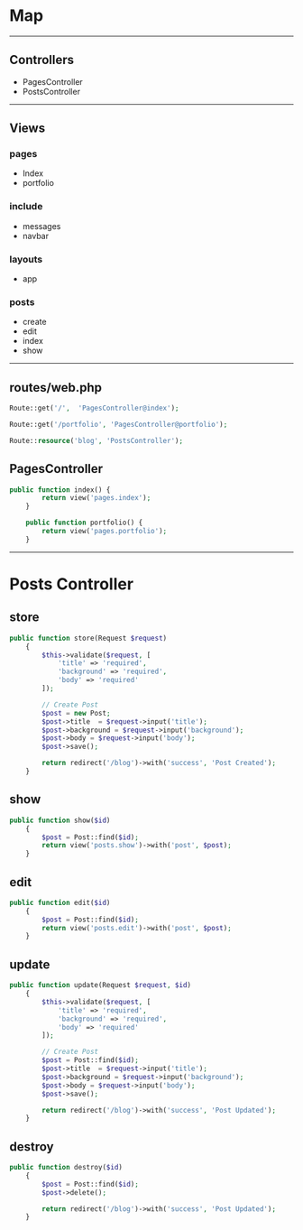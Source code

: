 # Map
---
## Controllers
- PagesController
- PostsController
---
## Views
### pages
- Index
- portfolio
### include
- messages
- navbar
### layouts
- app
### posts
- create
- edit
- index
- show
---
## routes/web.php
```php
Route::get('/',  'PagesController@index');

Route::get('/portfolio', 'PagesController@portfolio');

Route::resource('blog', 'PostsController'); 
```
## PagesController
```php
public function index() {
        return view('pages.index'); 
    }

    public function portfolio() {
        return view('pages.portfolio');
    }
```
---
# Posts Controller
## store
```php
public function store(Request $request)
    {
        $this->validate($request, [
            'title' => 'required',
            'background' => 'required',
            'body' => 'required'
        ]);

        // Create Post
        $post = new Post;
        $post->title  = $request->input('title');
        $post->background = $request->input('background');
        $post->body = $request->input('body');
        $post->save();

        return redirect('/blog')->with('success', 'Post Created');
    }
```
## show
```php
public function show($id)
    {
        $post = Post::find($id);
        return view('posts.show')->with('post', $post);
    }
```
## edit
```php
public function edit($id)
    {
        $post = Post::find($id);
        return view('posts.edit')->with('post', $post);
    }
```
## update
```php
public function update(Request $request, $id)
    {
        $this->validate($request, [
            'title' => 'required',
            'background' => 'required',
            'body' => 'required'
        ]);

        // Create Post
        $post = Post::find($id);
        $post->title  = $request->input('title');
        $post->background = $request->input('background');
        $post->body = $request->input('body');
        $post->save();

        return redirect('/blog')->with('success', 'Post Updated');
    }
```
## destroy
```php
public function destroy($id)
    {
        $post = Post::find($id);
        $post->delete();

        return redirect('/blog')->with('success', 'Post Updated');
    }
```
